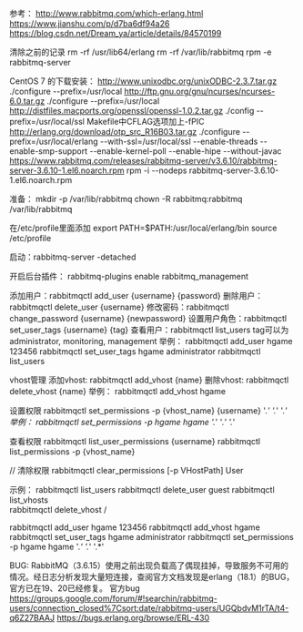 参考：
http://www.rabbitmq.com/which-erlang.html
https://www.jianshu.com/p/d7ba6df94a26
https://blog.csdn.net/Dream_ya/article/details/84570199

清除之前的记录
rm -rf /usr/lib64/erlang
rm -rf /var/lib/rabbitmq
rpm -e rabbitmq-server

CentOS 7 的下载安装：
http://www.unixodbc.org/unixODBC-2.3.7.tar.gz   ./configure --prefix=/usr/local
http://ftp.gnu.org/gnu/ncurses/ncurses-6.0.tar.gz  ./configure --prefix=/usr/local
http://distfiles.macports.org/openssl/openssl-1.0.2.tar.gz  ./config --prefix=/usr/local/ssl    Makefile中CFLAG选项加上-fPIC
http://erlang.org/download/otp_src_R16B03.tar.gz  ./configure --prefix=/usr/local/erlang --with-ssl=/usr/local/ssl --enable-threads --enable-smp-support --enable-kernel-poll --enable-hipe --without-javac
https://www.rabbitmq.com/releases/rabbitmq-server/v3.6.10/rabbitmq-server-3.6.10-1.el6.noarch.rpm  rpm -i --nodeps rabbitmq-server-3.6.10-1.el6.noarch.rpm

准备：
mkdir -p /var/lib/rabbitmq
chown -R rabbitmq:rabbitmq /var/lib/rabbitmq

在/etc/profile里面添加
export PATH=$PATH:/usr/local/erlang/bin
source /etc/profile

启动：rabbitmq-server -detached

开启后台插件：
rabbitmq-plugins enable rabbitmq_management 

添加用户：rabbitmqctl add_user {username} {password} 
删除用户：rabbitmqctl delete_user {username} 
修改密码：rabbitmqctl change_password {username} {newpassword} 
设置用户角色：rabbitmqctl set_user_tags {username} {tag} 
查看用户：rabbitmqctl list_users
tag可以为administrator, monitoring, management 
举例： 
rabbitmqctl add_user hgame 123456 
rabbitmqctl set_user_tags hgame administrator 
rabbitmqctl list_users

vhost管理
添加vhost: rabbitmqctl add_vhost {name} 
删除vhost: rabbitmqctl delete_vhost {name}
举例： 
rabbitmqctl add_vhost hgame

设置权限
rabbitmqctl set_permissions -p {vhost_name} {username} '.*' '.*' '.*' 
举例： 
rabbitmqctl set_permissions -p hgame hgame '.*' '.*' '.*' 

查看权限
rabbitmqctl list_user_permissions {username}
rabbitmqctl list_permissions -p {vhost_name}

// 清除权限
rabbitmqctl clear_permissions [-p VHostPath] User


示例：
 rabbitmqctl list_users
 rabbitmqctl delete_user guest
 rabbitmqctl list_vhosts   
 rabbitmqctl delete_vhost /
 
 rabbitmqctl add_user hgame 123456
 rabbitmqctl add_vhost hgame
 rabbitmqctl set_user_tags hgame administrator 
 rabbitmqctl set_permissions -p hgame hgame '.*' '.*' '.*' 


BUG:
RabbitMQ（3.6.15）使用之前出现负载高了偶现挂掉，导致服务不可用的情况。经日志分析发现大量短连接，查阅官方文档发现是erlang（18.1）的BUG，官方已在19、20已经修复。
官方bug https://groups.google.com/forum/#!searchin/rabbitmq-users/connection_closed%7Csort:date/rabbitmq-users/UGQbdvM1rTA/t4-q6Z27BAAJ
https://bugs.erlang.org/browse/ERL-430
